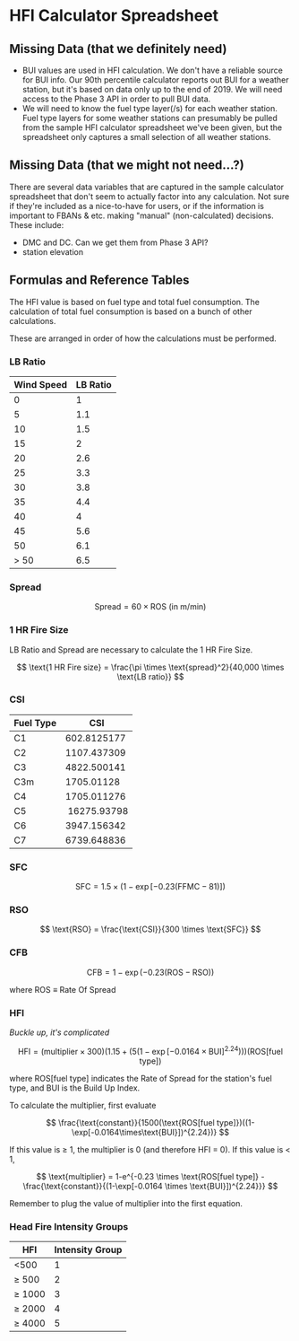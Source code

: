# HFI Calculator Spreadsheet

## Missing Data (that we definitely need)

- BUI values are used in HFI calculation. We don't have a reliable source for BUI info. Our 90th percentile calculator reports out BUI for a weather station, but it's based on data only up to the end of 2019. We will need access to the Phase 3 API in order to pull BUI data.
- We will need to know the fuel type layer(/s) for each weather station. Fuel type layers for some weather stations can presumably be pulled from the sample HFI calculator spreadsheet we've been given, but the spreadsheet only captures a small selection of all weather stations.

## Missing Data (that we might not need...?)

There are several data variables that are captured in the sample calculator spreadsheet that don't seem to actually factor into any calculation. Not sure if they're included as a nice-to-have for users, or if the information is important to FBANs & etc. making "manual" (non-calculated) decisions. These include:

- DMC and DC. Can we get them from Phase 3 API?
- station elevation

## Formulas and Reference Tables

The HFI value is based on fuel type and total fuel consumption. The calculation of total fuel consumption is based on a bunch of other calculations.

These are arranged in order of how the calculations must be performed.

### LB Ratio

| Wind Speed | LB Ratio |
|------------|----------|
| 0          | 1        |
| 5          | 1.1      |
| 10         | 1.5      |
| 15         | 2        |
| 20         | 2.6      |
| 25         | 3.3      |
| 30         | 3.8      |
| 35         | 4.4      |
| 40         | 4        |
| 45         | 5.6      |
| 50         | 6.1      |
| > 50       | 6.5      |

### Spread

$$
\text{Spread} = 60 \times \text{ROS (in m/min)}
$$

### 1 HR Fire Size

LB Ratio and Spread are necessary to calculate the 1 HR Fire Size.

$$
\text{1 HR Fire size} = \frac{\pi \times \text{spread}^2}{40,000 \times \text{LB ratio}}
$$ 

### CSI

| Fuel Type | CSI |
|-----------|-----|
| C1        | 602.8125177 |
| C2        | 1107.437309 |
| C3        | 4822.500141 |
| C3m       | 1705.01128 |
| C4        | 1705.011276 |
| C5        | 16275.93798 |
| C6        | 3947.156342 |
| C7        | 6739.648836 |

### SFC

$$
\text{SFC} = 1.5 \times (1-\exp[-0.23(\text{FFMC}-81)])
$$

### RSO

$$
\text{RSO} = \frac{\text{CSI}}{300 \times \text{SFC}}
$$

### CFB

$$
\text{CFB} = 1 - \exp(-0.23(\text{ROS} - \text{RSO}))
$$

where ROS $\equiv$ Rate Of Spread

### HFI

_Buckle up, it's complicated_

$$
\text{HFI} = (\text{multiplier} \times 300)(1.15 + (5(1-\exp[-0.0164 \times \text{BUI}]^{2.24})))(\text{ROS[fuel type]})
$$

where ROS[fuel type] indicates the Rate of Spread for the station's fuel type, and BUI is the Build Up Index.

To calculate the multiplier, first evaluate 

$$
\frac{\text{constant}}{1500(\text{ROS[fuel type]})((1-\exp[-0.0164\times\text{BUI}])^{2.24})}
$$

If this value is $\geq$ 1, the multiplier is 0 (and therefore HFI = 0).
If this value is < 1, 

$$
\text{multiplier} = 1-e^{-0.23 \times \text{ROS[fuel type]} - \frac{\text{constant}}{(1-\exp[-0.0164 \times \text{BUI}])^{2.24}}}
$$

Remember to plug the value of multiplier into the first equation.

### Head Fire Intensity Groups

| HFI  | Intensity Group |
|------|-----------------|
| <500        | 1        |
| $\geq$ 500  | 2        |
| $\geq$ 1000 | 3        |
| $\geq$ 2000 | 4        |
| $\geq$ 4000 | 5        |